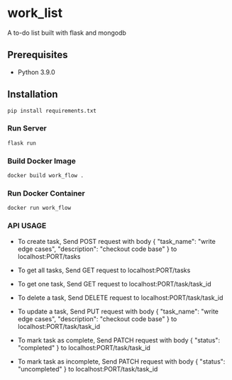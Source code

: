 # work_list
A to-do list built with flask and mongodb

## Prerequisites
- Python 3.9.0

## Installation
```
pip install requirements.txt
```
### Run Server
```
flask run
```

### Build Docker Image
 ```
 docker build work_flow .
 ```
 
 ### Run Docker Container
 ```
 docker run work_flow
 ```
 
 ### API USAGE
 - To create task,
 Send POST request with body { "task_name": "write edge cases", "description": "checkout code base" } to localhost:PORT/tasks
 
 - To get all tasks,
 Send GET request to localhost:PORT/tasks
  
 - To get one task,
Send GET request to localhost:PORT/task/task_id
 
 - To delete a task,
 Send DELETE request to localhost:PORT/task/task_id
 
 - To update a task,
 Send PUT request with body { "task_name": "write edge cases", "description": "checkout code base" } to localhost:PORT/task/task_id
 
 - To mark task as complete,
 Send PATCH request with body { "status": "completed" } to localhost:PORT/task/task_id
 
  - To mark task as incomplete,
 Send PATCH request with body { "status": "uncompleted" } to localhost:PORT/task/task_id

